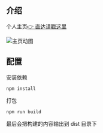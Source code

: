## 介绍

个人主页[👉 直达请戳这里](https://www.zzcyes.com)

![主页动图](./src/assets/resouce/home.gif)

## 配置

安装依赖

```
npm install
```

打包

```
npm run build
```

最后会把构建的内容输出到 dist 目录下
